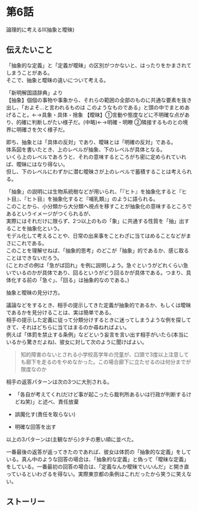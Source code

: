 # 第6話

論理的に考えるII(抽象と曖昧)  

## 伝えたいこと  

「抽象的な定義」と「定義が曖昧」の区別がつかないと、はったりをかまされてしまうことがある。  
そこで、抽象と曖昧の違いについて考える。  

「新明解国語辞典」より  
【抽象】個個の事物や事象から、それらの範囲の全部のものに共通な要素を抜き出し、「およそ…と言われるものは このようなものである」と頭の中でまとめあげること。←→具象・具体・捨象
【曖昧】①言動や態度などに不明確な点があり、的確に判断しがたい様子だ。(中略)←→明確・明瞭 ②隣接するものとの境界に明確さを欠く様子だ。  

即ち、抽象とは「具体の反対」であり、曖昧とは「明確の反対」である。  
体系図を書いたとき、上のレベルが抽象、下のレベルが具体となる。  
いくら上のレベルであろうと、それの意味するところがち密に定められていれば、曖昧にはなり得ない。  
但し、下のレベルにわずかに潜む曖昧さが上のレベルで蓄積することは考えられる。  

「抽象」の説明には生物系統樹などが用いられ、「『ヒト』を抽象化すると『ヒト目』、『ヒト目』を抽象化すると『哺乳類』」のように語られる。  
このことから、小分類から大分類へ視点を移すことが抽象化の意味するところであるというイメージがつくられるが、  
実際にはそれだけに限らず、2つ以上のもの「象」に共通する性質を「抽」出することを抽象化という。  
モデル化して考えることや、日常の出来事をことわざに当てはめることなどがまさにこれである。  
このことを理解せねば、「抽象的思考」のどこが「抽象」的であるか、感じ取ることはできないだろう。  
(ことわざの例は「急がば回れ」を例に説明しよう。急ぐというがどれくらい急いでいるのかが具体であり、回るというがどう回るかが具体である。つまり、具体化する前の「急ぐ」、「回る」は抽象的なのである。)  

抽象と曖昧の見分け方。  

議論などをするとき、相手の提示してきた定義が抽象的であるか、もしくは曖昧であるかを見分けることは、実は簡単である。  
相手の提示した定義に従って分類分けするときに迷ってしまうような例を探してきて、それはどちらに当てはまるのか尋ねればよい。  
例えば「体罰を禁止する条例」などという妄言を言い出す相手がいたら(本当にいるから驚きだよね)、彼女に対して次のように聞けばよい。  

> 知的障害のないとされる小学校高学年の児童が、口頭で3度以上注意しても廊下を走るのをやめなかった。この場合廊下に立たせるのは何分までが限度なのか  

相手の返答パターンは次の3つに大別される。  

- 「各自が考えてくれ(だけど事が起こったら裁判所あるいは行政が判断するけどね笑)」と述べ、責任放棄

- 誤魔化す(責任を取らない)

- 明確な回答を出す

以上の3パターンは(主観ながら)タチの悪い順に並べた。

一番最後の返答が返ってきたのであれば、彼女は体罰の「抽象的な定義」をしている。真ん中のような回答の場合は、「抽象的な定義」と偽って「曖昧な定義」をしている。一番最初の回答の場合は、「定義なんか曖昧でいいんだ」と開き直っているといわざるを得ない。実際東京都の条例はこれだったから笑うに笑えない。  



## ストーリー

